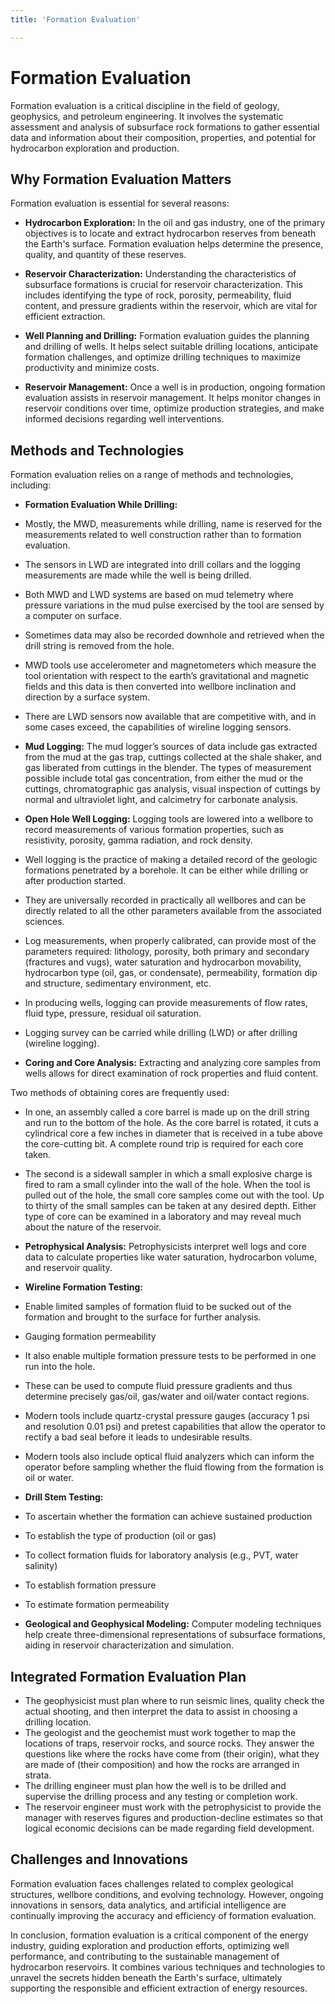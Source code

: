```yaml
---
title: 'Formation Evaluation'

---
```


# Formation Evaluation

Formation evaluation is a critical discipline in the field of geology, geophysics, and petroleum engineering. It involves the systematic assessment and analysis of subsurface rock formations to gather essential data and information about their composition, properties, and potential for hydrocarbon exploration and production.

## Why Formation Evaluation Matters

Formation evaluation is essential for several reasons:

- **Hydrocarbon Exploration:** In the oil and gas industry, one of the primary objectives is to locate and extract hydrocarbon reserves from beneath the Earth's surface. Formation evaluation helps determine the presence, quality, and quantity of these reserves.

- **Reservoir Characterization:** Understanding the characteristics of subsurface formations is crucial for reservoir characterization. This includes identifying the type of rock, porosity, permeability, fluid content, and pressure gradients within the reservoir, which are vital for efficient extraction.

- **Well Planning and Drilling:** Formation evaluation guides the planning and drilling of wells. It helps select suitable drilling locations, anticipate formation challenges, and optimize drilling techniques to maximize productivity and minimize costs.

- **Reservoir Management:** Once a well is in production, ongoing formation evaluation assists in reservoir management. It helps monitor changes in reservoir conditions over time, optimize production strategies, and make informed decisions regarding well interventions.

## Methods and Technologies

Formation evaluation relies on a range of methods and technologies, including:

- **Formation Evaluation While Drilling:**

- Mostly, the MWD, measurements while drilling, name is reserved for the measurements related to well construction rather than to formation evaluation. 
- The sensors in LWD are integrated into drill collars and the logging measurements are made while the well is being drilled.
- Both MWD and LWD systems are based on mud telemetry where pressure variations in the mud pulse exercised by the tool are sensed by a computer on surface.
- Sometimes data may also be recorded downhole and retrieved when the drill string is removed from the hole.
- MWD tools use accelerometer and magnetometers which measure the tool orientation with respect to the earth’s gravitational and magnetic fields and this data is then converted into wellbore inclination and direction by a surface system.
- There are LWD sensors now available that are competitive with, and in some cases exceed, the capabilities of wireline logging sensors.

- **Mud Logging:** The mud logger’s sources of data include gas extracted from the mud at the gas trap, cuttings collected at the shale shaker, and gas liberated from cuttings in the blender. The types of measurement possible include total gas concentration, from either the mud or the cuttings, chromatographic gas analysis, visual inspection of cuttings by normal and ultraviolet light, and calcimetry for carbonate analysis.

- **Open Hole Well Logging:** Logging tools are lowered into a wellbore to record measurements of various formation properties, such as resistivity, porosity, gamma radiation, and rock density.

- Well logging is the practice of making a detailed record of the geologic formations penetrated by a borehole. It can be either while drilling or after production started.
- They are universally recorded in practically all wellbores and can be directly related to all the other parameters available from the associated sciences.
- Log measurements, when properly calibrated, can provide most of the parameters required: lithology, porosity, both primary and secondary (fractures and vugs), water saturation and hydrocarbon movability, hydrocarbon type (oil, gas, or condensate), permeability, formation dip and structure, sedimentary environment, etc.
- In producing wells, logging can provide measurements of flow rates, fluid type, pressure, residual oil saturation.
- Logging survey can be carried while drilling (LWD) or after drilling (wireline logging).

- **Coring and Core Analysis:** Extracting and analyzing core samples from wells allows for direct examination of rock properties and fluid content.

Two methods of obtaining cores are frequently used:

- In one, an assembly called a core barrel is made up on the drill string and run to the bottom of the hole. As the core barrel is rotated, it cuts a cylindrical core a few inches in diameter that is received in a tube above the core-cutting bit. A complete round trip is required for each core taken.
- The second is a sidewall sampler in which a small explosive charge is fired to ram a small cylinder into the wall of the hole. When the tool is pulled out of the hole, the small core samples come out with the tool. Up to thirty of the small samples can be taken at any desired depth. Either type of core can be examined in a laboratory and may reveal much about the nature of the reservoir. 

- **Petrophysical Analysis:** Petrophysicists interpret well logs and core data to calculate properties like water saturation, hydrocarbon volume, and reservoir quality.

- **Wireline Formation Testing:**

- Enable limited samples of formation fluid to be sucked out of the formation and brought to the surface for further analysis.
- Gauging formation permeability
- It also enable multiple formation pressure tests to be performed in one run into the hole.
- These can be used to compute fluid pressure gradients and thus determine precisely gas/oil, gas/water and oil/water contact regions.
- Modern tools include quartz-crystal pressure gauges (accuracy 1 psi and resolution 0.01 psi) and pretest capabilities that allow the operator to rectify a bad seal before it leads to undesirable results.
- Modern tools also include optical fluid analyzers which can inform the operator before sampling whether the fluid flowing from the formation is oil or water.

- **Drill Stem Testing:**

- To ascertain whether the formation can achieve sustained production
- To establish the type of production (oil or gas)
- To collect formation fluids for laboratory analysis (e.g., PVT, water salinity)
- To establish formation pressure
- To estimate formation permeability

- **Geological and Geophysical Modeling:** Computer modeling techniques help create three-dimensional representations of subsurface formations, aiding in reservoir characterization and simulation.

## Integrated Formation Evaluation Plan

- The geophysicist must plan where to run seismic lines, quality check the actual shooting, and then interpret the data to assist in choosing a drilling location.
- The geologist and the geochemist must work together to map the locations of traps, reservoir rocks, and source rocks. They answer the questions like where the rocks have come from (their origin), what they are made of (their composition) and how the rocks are arranged in strata.
- The drilling engineer must plan how the well is to be drilled and supervise the drilling process and any testing or completion work.
- The reservoir engineer must work with the petrophysicist to provide the manager with reserves figures and production-decline estimates so that logical economic decisions can be made regarding field development.

## Challenges and Innovations

Formation evaluation faces challenges related to complex geological structures, wellbore conditions, and evolving technology. However, ongoing innovations in sensors, data analytics, and artificial intelligence are continually improving the accuracy and efficiency of formation evaluation.

In conclusion, formation evaluation is a critical component of the energy industry, guiding exploration and production efforts, optimizing well performance, and contributing to the sustainable management of hydrocarbon reservoirs. It combines various techniques and technologies to unravel the secrets hidden beneath the Earth's surface, ultimately supporting the responsible and efficient extraction of energy resources.
